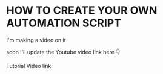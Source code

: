 # HOW TO CREATE YOUR OWN AUTOMATION SCRIPT

I'm making a video on it

soon I'll update the Youtube video link here 👇

Tutorial Video link: 
